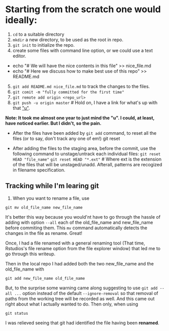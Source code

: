 # Starting from the scratch one would ideally:

1. `cd` to a suitable directory
2. `mkdir` a new directory, to be used as the root in repo.
3. `git init` to initialize the repo.
4. create some files with command line option, or we could use a text editor.
 - echo "# We will have the nice contents in this file" >> nice_file.md
 - echo "# Here we discuss how to make best use of this repo" >> README.md
5. `git add README.md nice_file.md` to track the changes to the files.
6. `git comit -m "fully committed for the first time"`
7. `git remote add origin <repo_url>`
8. `git push -u origin master` # Hold on, I have a link for what's up with that ["u"](http://stackoverflow.com/questions/5697750/what-exactly-does-the-u-do-git-push-u-origin-master-vs-git-push-origin-ma).

__Note: It took me almost one year to just mind the "u". I could, at least, have noticed earlier. But I didn't, so the pain.__

- After the files have been added by `git add` command, to reset all the files (or to say, don't track any one of em!)
git reset

- After adding the files to the staging area, before the commit, use the following command to unstage/untrack each individual files:
`git reset HEAD "file_name"`
`git reset HEAD "*.ext"` # Where ext is the extension of the files that will be unstaged/unadd. Afterall, patterns are recogized in filename specification.

## Tracking while I'm learing git

1. When you want to rename a file, use

```
git mv old_file_name new_file_name
```
It's better this way because you would'nt have to go through the hassle of adding with option `--all` each of the old_file_name and new_file_name before commiting them.
This `mv` command automatically detects the changes in the file as rename. Great!

Once, I had a file renamed with a general renaming tool (That time, Rstudios's file rename option from the file explorer window) that led me to go through this writeup.

Then in the local repo I had added both the two new_file_name and the old_file_name with

```
git add new_file_name old_file_name
```
But, to the surprise some warning came along suggesting to use `git add --all ...` option instead of the default `--ignore-removal` so that removal of paths from the working
tree will be recorded as well. And this came out right about what I actually wanted to do. Then only, when using

```
git status
```
I was relieved seeing that git had identified the file having been **renamed**.



